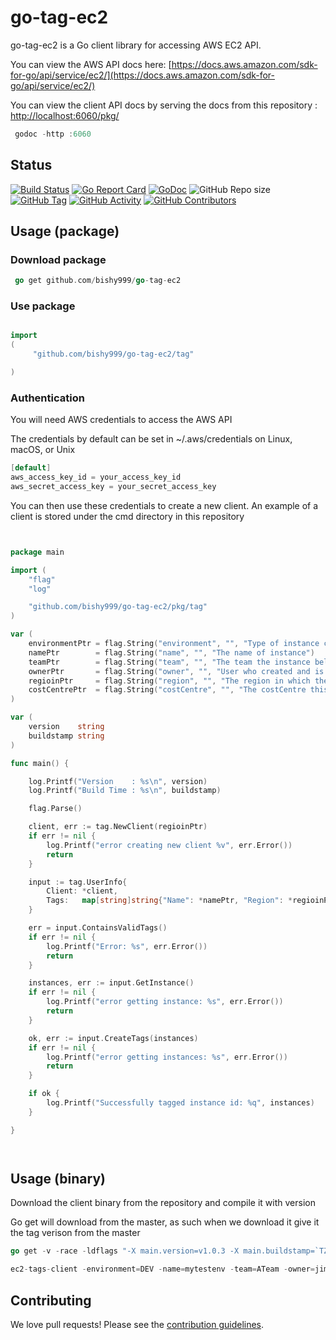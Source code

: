 
# go-tag-ec2

go-tag-ec2 is a Go client library for accessing AWS EC2 API.

You can view the AWS API docs here: [https://docs.aws.amazon.com/sdk-for-go/api/service/ec2/](https://docs.aws.amazon.com/sdk-for-go/api/service/ec2/)

You can view the client API docs by serving the docs from this repository : [http://localhost:6060/pkg/](http://localhost:6060/pkg/)
```go
 godoc -http :6060
```


## Status
[![Build Status](https://travis-ci.com/bishy999/go-tag-ec2.svg?branch=master)](https://travis-ci.com/bishy999/go-tag-ec2)
[![Go Report Card](https://goreportcard.com/badge/github.com/bishy999/go-tag-ec2)](https://goreportcard.com/report/github.com/bishy999/go-tag-ec2)
[![GoDoc](https://godoc.org/github.com/bishy999/go-tag-ec2/pkg/tag?status.svg)](https://godoc.org/github.com/bishy999/go-tag-ec2/pkg/tag)
![GitHub Repo size](https://img.shields.io/github/repo-size/bishy999/go-tag-ec2)
[![GitHub Tag](https://img.shields.io/github/tag/bishy999/go-tag-ec2.svg)](https://github.com/bishy999/go-tag-ec2/releases/latest)
[![GitHub Activity](https://img.shields.io/github/commit-activity/m/bishy999/go-tag-ec2)](https://github.com/bishy999/go-tag-ec2)
[![GitHub Contributors](https://img.shields.io/github/contributors/bishy999/go-tag-ec2)](https://github.com/bishy999/go-tag-ec2)



## Usage (package)

### Download package
```go
 go get github.com/bishy999/go-tag-ec2
 ```

### Use package
```go

import 
(
	 "github.com/bishy999/go-tag-ec2/tag"

)
```

### Authentication
You will need AWS credentials to access the AWS API

The credentials by default can be set in ~/.aws/credentials on Linux, macOS, or Unix

```go
[default]
aws_access_key_id = your_access_key_id
aws_secret_access_key = your_secret_access_key
```

You can then use these credentials to create a new client. An example of a client is stored under the cmd directory in this repository

```go


package main

import (
	"flag"
	"log"

	"github.com/bishy999/go-tag-ec2/pkg/tag"
)

var (
	environmentPtr = flag.String("environment", "", "Type of instance created")
	namePtr        = flag.String("name", "", "The name of instance")
	teamPtr        = flag.String("team", "", "The team the instance belongs to")
	ownerPtr       = flag.String("owner", "", "User who created and is responsible for the instance")
	regioinPtr     = flag.String("region", "", "The region in which the instance resides")
	costCentrePtr  = flag.String("costCentre", "", "The costCentre this instance belongs to")
)

var (
	version    string
	buildstamp string
)

func main() {

	log.Printf("Version    : %s\n", version)
	log.Printf("Build Time : %s\n", buildstamp)

	flag.Parse()

	client, err := tag.NewClient(regioinPtr)
	if err != nil {
		log.Printf("error creating new client %v", err.Error())
		return
	}

	input := tag.UserInfo{
		Client: *client,
		Tags:   map[string]string{"Name": *namePtr, "Region": *regioinPtr, "Environment": *environmentPtr, "Team": *teamPtr, "Owner": *ownerPtr, "Cost-Centre": *costCentrePtr},
	}

	err = input.ContainsValidTags()
	if err != nil {
		log.Printf("Error: %s", err.Error())
		return
	}

	instances, err := input.GetInstance()
	if err != nil {
		log.Printf("error getting instance: %s", err.Error())
		return
	}

	ok, err := input.CreateTags(instances)
	if err != nil {
		log.Printf("error getting instances: %s", err.Error())
		return
	}

	if ok {
		log.Printf("Successfully tagged instance id: %q", instances)
	}

}




```

## Usage (binary)

Download the client binary from the repository and compile it with version 

Go get will download from the master, as such when we download it give it the tag verison from the master

```go
go get -v -race -ldflags "-X main.version=v1.0.3 -X main.buildstamp=`TZ=UTC date -u '+%Y-%m-%dT%H:%M:%SZ'`)" github.com/bishy999/go-tag-ec2/cmd/ec2-tags-client

ec2-tags-client -environment=DEV -name=mytestenv -team=ATeam -owner=jimmy -region=eu-west-1 -costCentre=00000

```


## Contributing

We love pull requests! Please see the [contribution guidelines](CONTRIBUTING.md).
